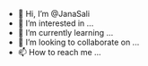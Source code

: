 - 👋 Hi, I’m @JanaSali
- 👀 I’m interested in ...
- 🌱 I’m currently learning ...
- 💞️ I’m looking to collaborate on ...
- 📫 How to reach me ...

<!---
JanaSali/JanaSali is a ✨ special ✨ repository because its `README.md` (this file) appears on your GitHub profile.
You can click the Preview link to take a look at your changes.
--->
